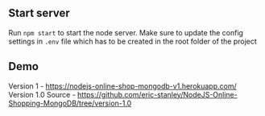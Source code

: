 ## Start server

Run `npm start` to start the node server. Make sure to update the config settings in `.env` file which has to be created in the root folder of the project

## Demo
Version 1 - https://nodejs-online-shop-mongodb-v1.herokuapp.com/
<br />
Version 1.0 Source - https://github.com/eric-stanley/NodeJS-Online-Shopping-MongoDB/tree/version-1.0
